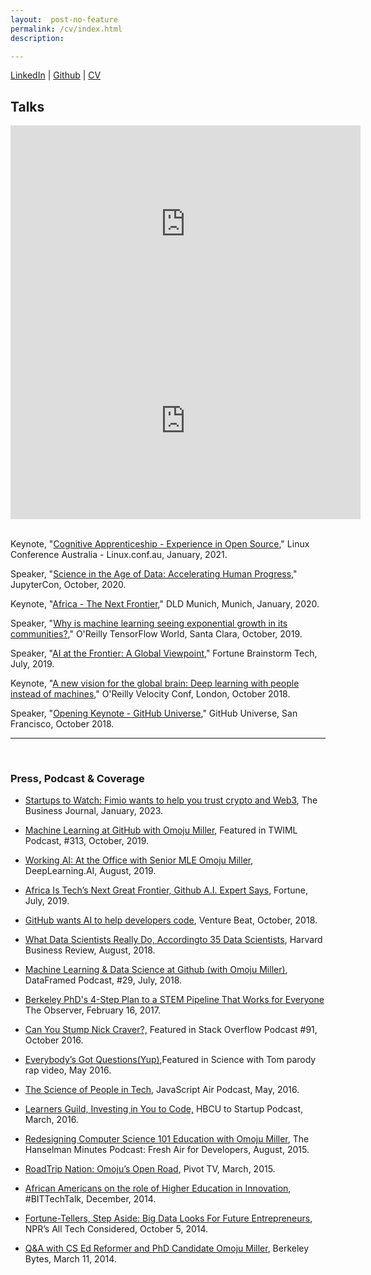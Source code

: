 ```yaml
---
layout:  post-no-feature
permalink: /cv/index.html
description:

---
```


<a href="https://www.linkedin.com/in/omojumiller">LinkedIn</a> |
<a href="https://github.com/omoju">Github</a> |
[CV](http://omojumiller.com/Omoju_Miller_MasterCV.pdf)


## Talks

<center>
<iframe width="560" height="315" src="https://www.youtube.com/embed/Bufm7VR4nfg" frameborder="0" gesture="media" allow="encrypted-media" allowfullscreen></iframe>
</center>

<center>
<iframe width="560" height="315" src="https://www.youtube.com/embed/BFWVHSeakkg" frameborder="0" gesture="media" allow="encrypted-media" allowfullscreen></iframe>
</center>

<br>

Keynote, "[Cognitive Apprenticeship - Experience in Open Source](https://www.youtube.com/watch?v=JShvXcL66NQ)," Linux Conference Australia - Linux.conf.au, January, 2021.

Speaker, "[Science in the Age of Data: Accelerating Human Progress](https://www.youtube.com/watch?v=JHS9yQMUzb0)," JupyterCon, October, 2020.

Keynote, "[Africa - The Next Frontier](https://www.youtube.com/watch?v=uC5ZRaK8Ebc)," DLD Munich, Munich, January, 2020.

Speaker, "[Why is machine learning seeing exponential growth in its communities?](https://www.oreilly.com/library/view/oreilly-tensorflow-world/0636920333111/video328051.html)," O'Reilly TensorFlow World, Santa Clara, October, 2019.

Speaker, "[AI at the Frontier: A Global Viewpoint](https://www.youtube.com/watch?v=NPk-y_tH7JY)," Fortune Brainstorm Tech, July, 2019.

Keynote, "[A new vision for the global brain: Deep learning with people instead of machines](https://youtu.be/Teq3pa1L7Tg)," O'Reilly Velocity Conf, London, October 2018.

Speaker, "[Opening Keynote - GitHub Universe](https://www.youtube.com/watch?v=vB5nTx5fUXM)," GitHub Universe, San Francisco, October 2018.

---
<br>

### Press, Podcast & Coverage
- [Startups to Watch: Fimio wants to help you trust crypto and Web3](https://www.bizjournals.com/sanfrancisco/inno/stories/awards/2023/01/13/startups-to-watch.html), The Business Journal, January, 2023.

- [Machine Learning at GitHub with Omoju Miller](https://twimlai.com/podcast/twimlai/machine-learning-github-omoju-miller/), Featured in TWIML Podcast, #313, October, 2019.

- [Working AI: At the Office with Senior MLE Omoju Miller](https://www.deeplearning.ai/blog/working-ai-at-the-office-with-senior-mle-omoju-miller/), DeepLearning.AI, August, 2019.


- [Africa Is Tech’s Next Great Frontier, Github A.I. Expert Says](https://fortune.com/2019/07/17/africa-is-techs-next-great-frontier-github-ai/), Fortune, July, 2019.

- [GitHub wants AI to help developers code](https://venturebeat.com/ai/github-wants-ai-to-help-developers-code/), Venture Beat, October, 2018.

- [What Data Scientists Really Do, Accordingto 35 Data Scientists](https://hbr.org/2018/08/what-data-scientists-really-do-according-to-35-data-scientists), Harvard Business Review,  August, 2018.

- [Machine Learning & Data Science at Github (with Omoju Miller)](https://www.datacamp.com/community/podcast/machine-learning-github), DataFramed Podcast, #29,  July, 2018.

- [Berkeley PhD's 4-Step Plan to a STEM Pipeline That Works for Everyone](http://observer.com/2017/02/omoju-miller-etsy-stem-pipeline/) The Observer, February 16, 2017.

- [Can You Stump Nick Craver?,](https://soundcloud.com/stack-exchange/stack-overflow-podcast-91-can-you-stump-nick-craver) Featured in Stack Overflow Podcast \#91, October 2016.

- [Everybody’s Got Questions(Yup)](https://www.youtube.com/watch?v=q5mmE05e82I&ab_channel=ScienceWithTom),Featured in Science with Tom parody rap video, May 2016.
- [The Science of People in Tech](http://audio.javascriptair.com/e/022-jsair-the-science-of-people-in-tech-with-kate-edwards-omoju-miller-and-steve-andrews/), JavaScript Air Podcast, May, 2016.
- [Learners Guild, Investing in You to Code,](https://www.youtube.com/watch?v=T0wQRr4RuqM&ab_channel=HBCUtoStartup) HBCU to Startup Podcast, March, 2016.
- [Redesigning Computer Science 101 Education with Omoju Miller](http://hanselminutes.com/488/redesigning-computer-science-101-education-with-omoju-miller), The Hanselman Minutes Podcast: Fresh Air for Developers, August, 2015.
- [RoadTrip Nation: Omoju’s Open Road](http://roadtripnation.com/leader/omoju-miller), Pivot TV, March, 2015.
- [African Americans on the role of Higher Education in Innovation](https://www.blacksintechnology.net/the-road-to-50-podcast-african-americans-on-the-role-of-higher-education-in-innovation/), #BITTechTalk, December, 2014.
- [Fortune-Tellers, Step Aside: Big Data Looks For Future Entrepreneurs](http://www.npr.org/sections/alltechconsidered/2014/10/05/351851015/fortune-tellers-step-aside-big-data-looks-for-future-entrepreneurs), NPR’s All Tech Considered, October 5, 2014.
- [Q&A with CS Ed Reformer and PhD Candidate Omoju Miller](http://best.berkeley.edu/2015/03/11/best-labber-in-berkeley-byte-qa-with-cs-ed-reformer-and-phd-candidate-omoju-miller/), Berkeley Bytes, March 11, 2014.
